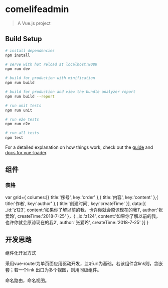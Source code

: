 # comelifeadmin

> A Vue.js project

## Build Setup

``` bash
# install dependencies
npm install

# serve with hot reload at localhost:8080
npm run dev

# build for production with minification
npm run build

# build for production and view the bundle analyzer report
npm run build --report

# run unit tests
npm run unit

# run e2e tests
npm run e2e

# run all tests
npm test
```

For a detailed explanation on how things work, check out the [guide](http://vuejs-templates.github.io/webpack/) and [docs for vue-loader](http://vuejs.github.io/vue-loader).

## 组件
### 表格
var grid={
	columes:[{
		title:'序号',
		key:'order'
	},{
		title:'内容',
		key:'content'
	},{
		title:'作者',
		key:'author'
	},{
		title:'创建时间',
		key:'createTime'
	}],
	data:[{
		_id:'z123',
		content:'如果你了解以前的我，也许你就会原谅现在的我1',
		author:'张爱玲',
		createTime:'2018-7-25'
	}，{
		_id:'z124',
		content:'如果你了解以前的我，也许你就会原谅现在的我2',
		author:'张爱玲',
		createTime:'2018-7-25'
	}]
}

## 开发思路
组件化开发方式

采用vue-router为单页面应用驱动开发，监听url为基础，若该组件含link则，含嵌套；若一个link
出口为多个视图，则用同级组件。

命名路由，命名视图。